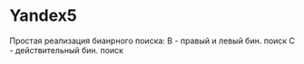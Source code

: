 # Yandex5
Простая реализация бианрного поиска:
В - правый и левый бин. поиск
С - действительный бин. поиск
